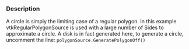 ### Description

A circle is simply the limiting case of a regular polygon. In this example vtkRegularPolygonSource is used with a large number of Sides to approximate a circle.
A disk is in fact generated here, to generate a circle, uncomment the line: `polygonSource.GeneratePolygonOff()`

